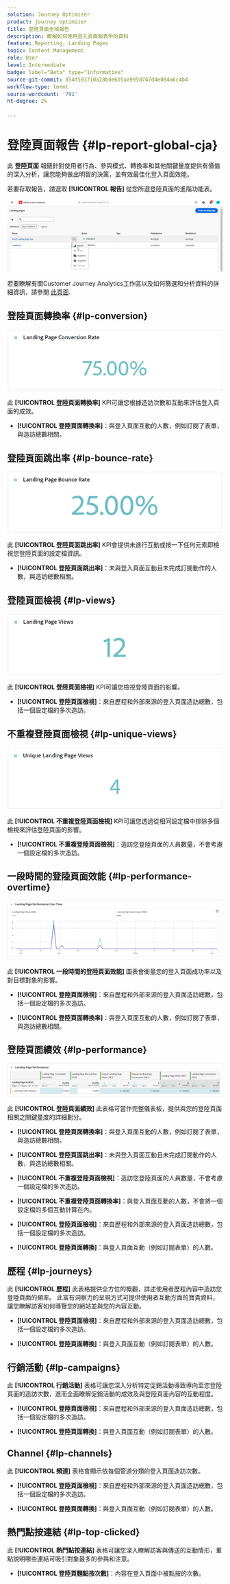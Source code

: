 ```yaml
---
solution: Journey Optimizer
product: journey optimizer
title: 登陸頁面全域報告
description: 瞭解如何使用登入頁面報表中的資料
feature: Reporting, Landing Pages
topic: Content Management
role: User
level: Intermediate
badge: label="Beta" type="Informative"
source-git-commit: 854f593710a28bde605aa995d747d4e084a6c4b4
workflow-type: tm+mt
source-wordcount: '791'
ht-degree: 2%

---
```


# 登陸頁面報告 {#lp-report-global-cja}

此 **登陸頁面** 報錶針對使用者行為、參與模式、轉換率和其他關鍵量度提供有價值的深入分析，讓您能夠做出明智的決策，並有效最佳化登入頁面效能。

若要存取報告，請選取 **[!UICONTROL 報告]** 從您所選登陸頁面的進階功能表。

![](assets/cja-lp.png)

若要瞭解有關Customer Journey Analytics工作區以及如何篩選和分析資料的詳細資訊，請參閱 [此頁面](https://experienceleague.adobe.com/en/docs/analytics-platform/using/cja-workspace/home).

## 登陸頁面轉換率 {#lp-conversion}

![](assets/cja-lp-conversion-rate.png)

此 **[!UICONTROL 登陸頁面轉換率]** KPI可讓您根據造訪次數和互動來評估登入頁面的成效。

* **[!UICONTROL 登陸頁面轉換率]**：與登入頁面互動的人數，例如訂閱了表單，與造訪總數相關。

## 登陸頁面跳出率 {#lp-bounce-rate}

![](assets/cja-lp-bounce-rate.png)

此 **[!UICONTROL 登陸頁面跳出率]** KPI會提供未進行互動或按一下任何元素即檢視您登陸頁面的設定檔資訊。

* **[!UICONTROL 登陸頁面跳出率]**：未與登入頁面互動且未完成訂閱動作的人數，與造訪總數相關。

## 登陸頁面檢視 {#lp-views}

![](assets/cja-lp-views.png)

此 **[!UICONTROL 登陸頁面檢視]** KPI可讓您檢視登陸頁面的影響。

* **[!UICONTROL 登陸頁面檢視]**：來自歷程和外部來源的登入頁面造訪總數，包括一個設定檔的多次造訪。

## 不重複登陸頁面檢視 {#lp-unique-views}

![](assets/cja-lp-unique-views.png)

此 **[!UICONTROL 不重複登陸頁面檢視]** KPI可讓您透過從相同設定檔中排除多個檢視來評估登陸頁面的影響。

* **[!UICONTROL 不重複登陸頁面檢視]**：造訪您登陸頁面的人員數量，不會考慮一個設定檔的多次造訪。

## 一段時間的登陸頁面效能 {#lp-performance-overtime}

![](assets/cja-lp-performance-overtime.png)

此 **[!UICONTROL 一段時間的登陸頁面效能]** 圖表會衡量您的登入頁面成功率以及對目標對象的影響。

* **[!UICONTROL 登陸頁面檢視]**：來自歷程和外部來源的登入頁面造訪總數，包括一個設定檔的多次造訪。

* **[!UICONTROL 登陸頁面轉換率]**：與登入頁面互動的人數，例如訂閱了表單，與造訪總數相關。

## 登陸頁面績效 {#lp-performance}

![](assets/cja-lp-performance.png)

此 **[!UICONTROL 登陸頁面績效]** 此表格可當作完整儀表板，提供與您的登陸頁面相關之關鍵量度的詳細劃分。

* **[!UICONTROL 登陸頁面轉換率]**：與登入頁面互動的人數，例如訂閱了表單，與造訪總數相關。

* **[!UICONTROL 登陸頁面跳出率]**：未與登入頁面互動且未完成訂閱動作的人數，與造訪總數相關。

* **[!UICONTROL 不重複登陸頁面檢視]**：造訪您登陸頁面的人員數量，不會考慮一個設定檔的多次造訪。

* **[!UICONTROL 不重複登陸頁面轉換率]**：與登入頁面互動的人數，不會將一個設定檔的多個互動計算在內。

* **[!UICONTROL 登陸頁面檢視]**：來自歷程和外部來源的登入頁面造訪總數，包括一個設定檔的多次造訪。

* **[!UICONTROL 登陸頁面轉換]**：與登入頁面互動（例如訂閱表單）的人數。

## 歷程 {#lp-journeys}

此 **[!UICONTROL 歷程]** 此表格提供全方位的概觀，詳述使用者歷程內容中造訪您登陸頁面的頻率。 此富有洞察力的呈現方式可提供使用者互動方面的寶貴資料，讓您瞭解訪客如何導覽您的網站並與您的內容互動。

* **[!UICONTROL 登陸頁面檢視]**：來自歷程和外部來源的登入頁面造訪總數，包括一個設定檔的多次造訪。

* **[!UICONTROL 登陸頁面轉換]**：與登入頁面互動（例如訂閱表單）的人數。

## 行銷活動 {#lp-campaigns}

此 **[!UICONTROL 行銷活動]** 表格可讓您深入分析特定促銷活動導致導向至您登陸頁面的造訪次數，進而全面瞭解促銷活動的成效及與登陸頁面內容的互動程度。

* **[!UICONTROL 登陸頁面檢視]**：來自歷程和外部來源的登入頁面造訪總數，包括一個設定檔的多次造訪。

* **[!UICONTROL 登陸頁面轉換]**：與登入頁面互動（例如訂閱表單）的人數。

## Channel {#lp-channels}

此 **[!UICONTROL 頻道]** 表格會顯示依每個管道分類的登入頁面造訪次數。

* **[!UICONTROL 登陸頁面檢視]**：來自歷程和外部來源的登入頁面造訪總數，包括一個設定檔的多次造訪。

* **[!UICONTROL 登陸頁面轉換]**：與登入頁面互動（例如訂閱表單）的人數。

## 熱門點按連結 {#lp-top-clicked}

此 **[!UICONTROL 熱門點按連結]** 表格可讓您深入瞭解訪客與傳送的互動情形，重點說明哪些連結可吸引對象最多的參與和注意。

* **[!UICONTROL 登陸頁麵點按次數]**：內容在登入頁面中被點按的次數。







